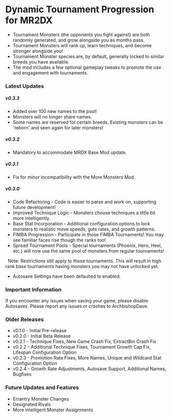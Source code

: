 ﻿# Dynamic Tournament Progression for MR2DX

* Tournament Monsters (the opponents you fight against) are both randomly generated, and grow alongside you as months pass.
* Tournament Monsters will rank up, learn techniques, and become stronger alongside you!
* Tournament Monster species are, by default, generally locked to similar breeds you have available.
* The mod includes a few optional gameplay tweaks to promote the use and engagement with tournaments.





### Latest Updates

##### v0.3.3

* Added over 100 new names to the pool!
* Monsters will no longer share names.
* Some names are reserved for certain breeds. Existing monsters can be 'reborn' and seen again for later monsters!



##### v0.3.2

* Mandatory to accommodate MRDX Base Mod update.



##### v0.3.1

* Fix for minor incompatibility with the More Monsters Mod.



##### v0.3.0

* Code Refactoring - Code is easier to parse and work on, supporting future development!
* Improved Technique Logic - Monsters choose techniques a little bit more intelligently.
* Base Stat Incorporation - Additional configuration options to lock monsters to realistic move speeds, guts rates, and growth patterns.
* FIMBA Progression - Participate in those FIMBA Tournaments! You may see familiar faces rise though the ranks too!
* Spread Tournament Pools - Special tournaments (Phoenix, Hero, Heel, etc.) will now use the same pool of monsters from regular tournaments!

        Note: Restrictions still apply to those tournaments. This will result in high rank base tournaments having monsters you may not have unlocked yet.

* Autosave Settings have been defaulted to enabled.





### Important Information

If you encounter any issues when saving your game, please disable Autosaves.
Please report any issues or crashes to ArchbishopDave.



### Older Releases

* v0.1.0 - Initial Pre-release
* v0.2.0 - Initial Beta Release
* v0.2.1 - Technique Fixes, New Game Crash Fix, ExtractBin Crash Fix
* v0.2.2 - Additional Technique Fixes, Tournament Growth Cap Fix, Lifespan Configuration Option
* v0.2.3 - Promotion Rate Fixes, More Names, Unique and Wildcard Stat Configuration Option
* v0.2.4 - Growth Rate Adjustments, Autosave Support, Additional Names, Bugfixes



### Future Updates and Features

* Errantry Monster Changes
* Designated Rivals
* More Intelligent Monster Assignments
